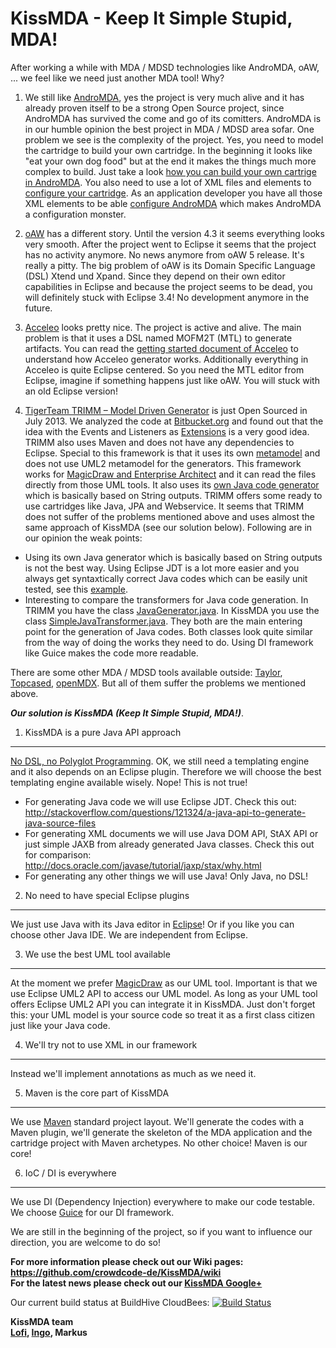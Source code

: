 KissMDA - Keep It Simple Stupid, MDA!
=====================================

After working a while with MDA / MDSD technologies like AndroMDA, oAW, ... we feel like we need just another MDA tool!
Why?

1. We still like [AndroMDA](http://www.andromda.org), yes the project is very much alive and it has already proven itself to be a strong Open Source 
project, since AndroMDA has survived the come and go of its comitters. AndroMDA is in our humble opinion the best 
project in MDA / MDSD area sofar.
One problem we see is the complexity of the project. Yes, you need to model the cartridge to build your own cartridge. 
In the beginning it looks like "eat your own dog food" but at the end it makes the things much more complex to build. 
Just take a look [how you can build your own cartrige in AndroMDA](http://www.andromda.org/docs/andromda-documentation/steps-to-write-a-cartridge/index.html).
You also need to use a lot of XML files and elements to [configure your cartridge](http://www.andromda.org/docs/andromda-documentation/steps-to-write-a-cartridge/site9.html).
As an application developer you have all those XML elements to be able [configure AndroMDA](http://www.andromda.org/docs/configuration.html) 
which makes AndroMDA a configuration monster.

2. [oAW](http://www.openarchitectureware.org) has a different story. Until the version 4.3 it seems everything looks very smooth. After the project went 
to Eclipse it seems that the project has no activity anymore. No news anymore from oAW 5 release. 
It's really a pitty. The big problem of oAW is its Domain Specific Language (DSL) Xtend und Xpand. Since
they depend on their own editor capabilities in Eclipse and because the project seems to be dead, you will 
definitely stuck with Eclipse 3.4! No development anymore in the future.

3. [Acceleo](http://www.eclipse.org/acceleo) looks pretty nice. The project is active and alive. 
The main problem is that it uses a DSL named MOFM2T (MTL) to generate artifacts. You can read the [getting started document
of Acceleo](http://wiki.eclipse.org/Acceleo/Getting_Started) to understand how Acceleo generator works. Additionally everything in Acceleo is quite Eclipse centered.
So you need the MTL editor from Eclipse, imagine if something happens just like oAW. You will stuck with an old Eclipse
version!

4. [TigerTeam TRIMM – Model Driven Generator](http://trimm.tigerteam.dk) is just Open Sourced in July 2013.
We analyzed the code at [Bitbucket.org](https://bitbucket.org/tigerteam/trimm/src) and found out that the idea with the Events and Listeners as [Extensions](http://trimm.tigerteam.dk/trimm-java/trimm-java-extensions) is a very good idea.
TRIMM also uses Maven and does not have any dependencies to Eclipse. Special to this framework is that it uses its own [metamodel](http://goo.gl/MHIfLw) and does not use UML2 metamodel for the generators. 
This framework works for [MagicDraw and Enterprise Architect](http://goo.gl/Z5QQrq) and it can read the files directly from those UML tools. It also uses its [own Java code generator](http://goo.gl/A5HLEm) which is basically based on String outputs.
TRIMM offers some ready to use cartridges like Java, JPA and Webservice. It seems that TRIMM does not suffer of the problems mentioned above and uses almost the same approach of KissMDA (see our solution below). Following are in our opinion the weak points:
* Using its own Java generator which is basically based on String outputs is not the best way. Using Eclipse JDT is a lot more easier and you always get syntaxtically correct Java codes which can be easily unit tested, see this [example](http://goo.gl/Au42Ql).
* Interesting to compare the transformers for Java code generation. In TRIMM you have the class [JavaGenerator.java](http://goo.gl/XpKQSM). In KissMDA you use the class [SimpleJavaTransformer.java](http://goo.gl/YuUVRS). 
They both are the main entering point for the generation of Java codes. Both classes look quite similar from the way of doing the works they need to do. Using DI framework like Guice makes the code more readable.

There are some other MDA / MDSD tools available outside: [Taylor](http://taylor.sourceforge.net), [Topcased](http://www.topcased.org), [openMDX](http://www.openmdx.org). But all of them suffer the problems we mentioned above.

***Our solution is KissMDA (Keep It Simple Stupid, MDA!)***.

1. KissMDA is a pure Java API approach 
--------------------------------------
[No DSL, no Polyglot Programming](http://lofidewanto.blogspot.de/2011/10/why-is-polyglot-programming-or-do-it.html). OK, we still need a templating engine and it also depends on an Eclipse plugin. Therefore we will choose the best templating engine available wisely. Nope! This is not true!
* For generating Java code we will use Eclipse JDT. Check this out: http://stackoverflow.com/questions/121324/a-java-api-to-generate-java-source-files
* For generating XML documents we will use Java DOM API, StAX API or just simple JAXB from already generated Java classes. Check this out for comparison: http://docs.oracle.com/javase/tutorial/jaxp/stax/why.html
* For generating any other things we will use Java! Only Java, no DSL!    
     
2. No need to have special Eclipse plugins
------------------------------------------
We just use Java with its Java editor in [Eclipse](http://www.eclipse.org)! Or if you like you can choose other Java IDE. 
We are independent from Eclipse.

3. We use the best UML tool available 
-------------------------------------
At the moment we prefer [MagicDraw](http://www.nomagic.com/products/magicdraw.html) as our UML tool. Important is that we use Eclipse UML2 API to access our UML model.
As long as your UML tool offers Eclipse UML2 API you can integrate it in KissMDA. 
Just don't forget this: your UML model is your source code so treat it as a first class citizen just like your Java code.

4. We'll try not to use XML in our framework
--------------------------------------------
Instead we'll implement annotations as much as we need it.

5. Maven is the core part of KissMDA 
-----------------------------------------
We use [Maven](http://maven.apache.org) standard project layout. We'll generate the codes with a Maven plugin, we'll generate the skeleton of 
the MDA application and the cartridge project with Maven archetypes. No other choice! Maven is our core!

6. IoC / DI is everywhere
--------------------------------------------
We use DI (Dependency Injection) everywhere to make our code testable. 
We choose [Guice](https://code.google.com/p/google-guice) for our DI framework.


We are still in the beginning of the project, so if you want to influence our direction, you are welcome to do so!

**For more information please check out our Wiki pages: https://github.com/crowdcode-de/KissMDA/wiki**   
**For the latest news please check out our [KissMDA Google+](https://plus.google.com/u/0/b/118347092823913152560/118347092823913152560/posts)**

Our current build status at BuildHive CloudBees: [![Build Status](https://buildhive.cloudbees.com/job/crowdcode-de/job/KissMDA/badge/icon)](https://buildhive.cloudbees.com/job/crowdcode-de/job/KissMDA/)

**KissMDA team    
[Lofi](http://lofidewanto.blogspot.com), [Ingo](http://www.dueppe.com), Markus**
